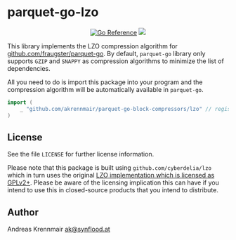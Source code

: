 # parquet-go-lzo

<p align="center">
<a href="https://pkg.go.dev/github.com/akrennmair/parquet-go-lzo"><img src="https://pkg.go.dev/badge/github.com/akrennmair/parquet-go-lzo.svg" alt="Go Reference"></a>
<a href="https://github.com/akrennmair/parquet-go-block-compressors/blob/main/LICENSE"><img src="https://img.shields.io/badge/license-Apache%202-blue"></a>
</p>

This library implements the LZO compression algorithm for [github.com/fraugster/parquet-go](github.com/fraugster/parquet-go). By default,
`parquet-go` library only supports `GZIP` and `SNAPPY` as compression algorithms to minimize the list
of dependencies.

All you need to do is import this package into your program and the compression
algorithm will be automatically available in `parquet-go`.

```go
import (
    _ "github.com/akrennmair/parquet-go-block-compressors/lzo" // registers the LZO block compressor with parquet-go
)
```

## License

See the file `LICENSE` for further license information.

Please note that this package is built using `github.com/cyberdelia/lzo` which in turn
uses the original [LZO implementation which is licensed as GPLv2+](http://www.oberhumer.com/opensource/lzo/). Please be aware of the licensing implication this can have if you intend to use this in closed-source products that you intend to distribute.

## Author

Andreas Krennmair <ak@synflood.at>
